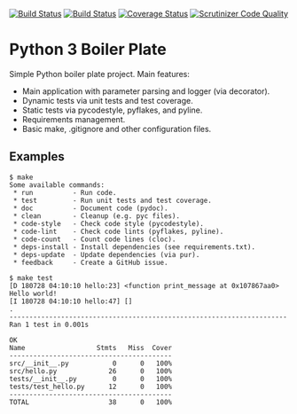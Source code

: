 [![Build Status](https://github.com/alexanderwillner/python-boilerplate/workflows/Build-Test/badge.svg)](https://github.com/AlexanderWillner/python-boilerplate/actions) [![Build Status](https://travis-ci.org/AlexanderWillner/python-boilerplate.svg?branch=master)](https://travis-ci.org/AlexanderWillner/python-boilerplate) [![Coverage Status](https://coveralls.io/repos/github/AlexanderWillner/python-boilerplate/badge.svg?branch=master)](https://coveralls.io/github/AlexanderWillner/python-boilerplate?branch=master) [![Scrutinizer Code Quality](https://scrutinizer-ci.com/g/AlexanderWillner/python-boilerplate/badges/quality-score.png?b=master)](https://scrutinizer-ci.com/g/AlexanderWillner/python-boilerplate/?branch=master)

# Python 3 Boiler Plate

Simple Python boiler plate project. Main features:
 * Main application with parameter parsing and logger (via decorator).
 * Dynamic tests via unit tests and test coverage.
 * Static tests via pycodestyle, pyflakes, and pyline.
 * Requirements management.
 * Basic make, .gitignore and other configuration files.

## Examples

```
$ make
Some available commands:
 * run          - Run code.
 * test         - Run unit tests and test coverage.
 * doc          - Document code (pydoc).
 * clean        - Cleanup (e.g. pyc files).
 * code-style   - Check code style (pycodestyle).
 * code-lint    - Check code lints (pyflakes, pyline).
 * code-count   - Count code lines (cloc).
 * deps-install - Install dependencies (see requirements.txt).
 * deps-update  - Update dependencies (via pur).
 * feedback     - Create a GitHub issue.
```

```
$ make test
[D 180728 04:10:10 hello:23] <function print_message at 0x107867aa0>
Hello world!
[I 180728 04:10:10 hello:47] []
.
----------------------------------------------------------------------
Ran 1 test in 0.001s

OK
Name                  Stmts   Miss  Cover
-----------------------------------------
src/__init__.py           0      0   100%
src/hello.py             26      0   100%
tests/__init__.py         0      0   100%
tests/test_hello.py      12      0   100%
-----------------------------------------
TOTAL                    38      0   100%
```
